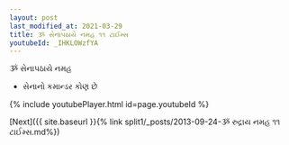 ```yaml
---
layout: post
last_modified_at: 2021-03-29
title: ૐ સેનાપઠાયે નમહ ૧૧ ટાઈમ્સ
youtubeId: _IHKLOWzfYA
---
```

 
 
 ૐ સેનાપઠાયે નમહ  
 
 -  સેનાનો કમાન્ડર કોણ છે 
 
  
 
  
 
 
 
 
 
 


{% include youtubePlayer.html id=page.youtubeId %}
 
[Next]({{ site.baseurl }}{% link  split1/_posts/2013-09-24-ૐ રુદ્રાય નમહ ૧૧ ટાઈમ્સ.md%})
 
